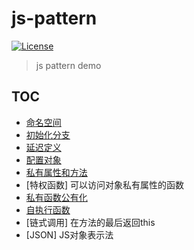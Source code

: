 # js-pattern
[![License](https://img.shields.io/badge/license-MIT-blue.svg?style=flat)](http://opensource.org/licenses/MIT "Feel free to contribute.") 

> js pattern demo

## TOC
- [命名空间](./src/namespace.js)
- [初始化分支](./src/init-branch.js)
- [延迟定义](./src/delay-define.js)
- [配置对象](./src/config-object.js)
- [私有属性和方法](./src/private-prop.js)
- [特权函数] 可以访问对象私有属性的函数
- [私有函数公有化](./src/private2public.js)
- [自执行函数](./src/IIFE.js)
- [链式调用] 在方法的最后返回this
- [JSON] JS对象表示法